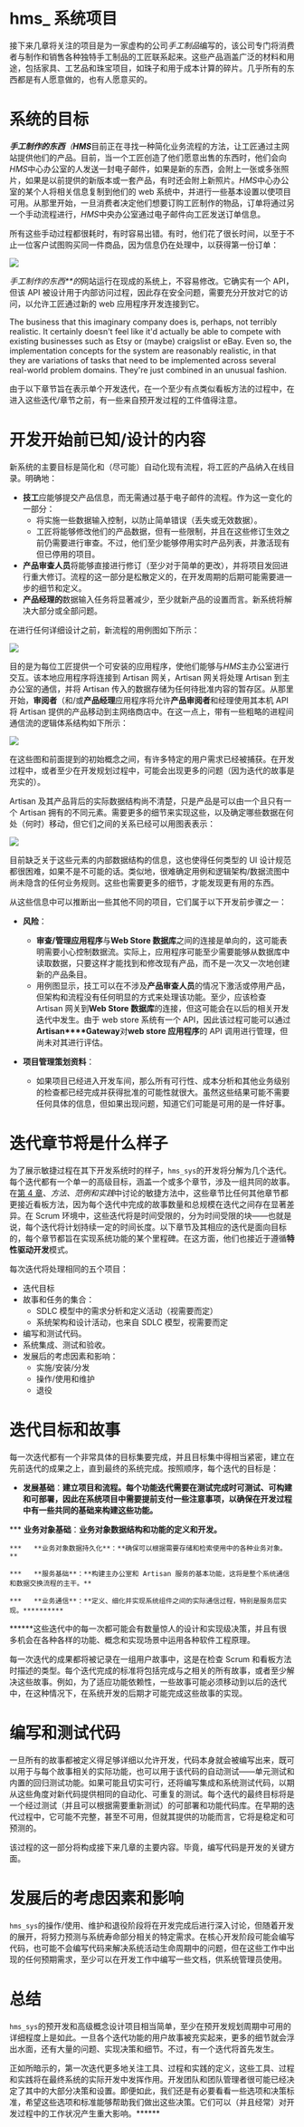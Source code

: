 # hms_ 系统项目

接下来几章将关注的项目是为一家虚构的公司*手工制品*编写的，该公司专门将消费者与制作和销售各种独特手工制品的工匠联系起来。这些产品涵盖广泛的材料和用途，包括家具、工艺品和珠宝项目，如珠子和用于成本计算的碎片。几乎所有的东西都是有人愿意做的，也有人愿意买的。

# 系统的目标

***手工制作的东西**（**HMS***目前正在寻找一种简化业务流程的方法，让工匠通过主网站提供他们的产品。目前，当一个工匠创造了他们愿意出售的东西时，他们会向*HMS*中心办公室的人发送一封电子邮件，如果是新的东西，会附上一张或多张照片，如果是以前提供的新版本或一套产品，有时还会附上新照片。*HMS*中心办公室的某个人将相关信息复制到他们的 web 系统中，并进行一些基本设置以使项目可用。从那里开始，一旦消费者决定他们想要订购工匠制作的物品，订单将通过另一个手动流程进行，*HMS*中央办公室通过电子邮件向工匠发送订单信息。

所有这些手动过程都很耗时，有时容易出错。有时，他们花了很长时间，以至于不止一位客户试图购买同一件商品，因为信息仍在处理中，以获得第一份订单：

![](img/264d72a0-93af-4dfe-aceb-4d3d1b0e1fee.jpg)

*手工制作的东西**的*网站运行在现成的系统上，不容易修改。它确实有一个 API，但该 API 被设计用于内部访问过程，因此存在安全问题，需要充分开放对它的访问，以允许工匠通过新的 web 应用程序开发连接到它。

The business that this imaginary company does is, perhaps, not terribly realistic. It certainly doesn't feel like it'd actually be able to compete with existing businesses such as Etsy or (maybe) craigslist or eBay. Even so, the implementation concepts for the system are reasonably realistic, in that they are variations of tasks that need to be implemented across several real-world problem domains. They're just combined in an unusual fashion.

由于以下章节旨在表示单个开发迭代，在一个至少有点类似看板方法的过程中，在进入这些迭代/章节之前，有一些来自预开发过程的工件值得注意。

# 开发开始前已知/设计的内容

新系统的主要目标是简化和（尽可能）自动化现有流程，将工匠的产品纳入在线目录。明确地：

*   **技工**应能够提交产品信息，而无需通过基于电子邮件的流程。作为这一变化的一部分：
    *   将实施一些数据输入控制，以防止简单错误（丢失或无效数据）。
    *   工匠将能够修改他们的产品数据，但有一些限制，并且在这些修订生效之前仍需要进行审查。不过，他们至少能够停用实时产品列表，并激活现有但已停用的项目。
*   **产品审查人员**将能够直接进行修订（至少对于简单的更改），并将项目发回进行重大修订。流程的这一部分是松散定义的，在开发周期的后期可能需要进一步的细节和定义。
*   **产品经理的**数据输入任务将显著减少，至少就新产品的设置而言。新系统将解决大部分或全部问题。

在进行任何详细设计之前，新流程的用例图如下所示：

![](img/87aea1eb-499b-4a4e-b26c-3c343cd42c96.jpg)

目的是为每位工匠提供一个可安装的应用程序，使他们能够与*HMS*主办公室进行交互。该本地应用程序将连接到 Artisan 网关，Artisan 网关将处理 Artisan 到主办公室的通信，并将 Artisan 传入的数据存储为任何待批准内容的暂存区。从那里开始，**审阅者**（和/或**产品经理**应用程序将允许**产品审阅者**和经理使用其本机 API 将 Artisan 提供的产品移动到主网络商店中。在这一点上，带有一些粗略的进程间通信流的逻辑体系结构如下所示：

![](img/582f6f74-1300-4257-9313-85345973ac82.jpg)

在这些图和前面提到的初始概念之间，有许多特定的用户需求已经被捕获。在开发过程中，或者至少在开发规划过程中，可能会出现更多的问题（因为迭代的故事是充实的）。

Artisan 及其产品背后的实际数据结构尚不清楚，只是产品是可以由一个且只有一个 Artisan 拥有的不同元素。需要更多的细节来实现这些，以及确定哪些数据在何处（何时）移动，但它们之间的关系已经可以用图表表示：

![](img/060a3516-45ed-4e68-9e69-6cd6e9cbe1b6.jpg)

目前缺乏关于这些元素的内部数据结构的信息，这也使得任何类型的 UI 设计规范都很困难，如果不是不可能的话。类似地，很难确定用例和逻辑架构/数据流图中尚未隐含的任何业务规则。这些也需要更多的细节，才能发现更有用的东西。

从这些信息中可以推断出一些其他不同的项目，它们属于以下开发前步骤之一：

*   **风险**：

    *   **审查/管理应用程序**与**Web Store 数据库**之间的连接是单向的，这可能表明需要小心控制数据流。实际上，应用程序可能至少需要能够从数据库中读取数据，只要这样才能找到和修改现有产品，而不是一次又一次地创建新的产品条目。
    *   用例图显示，技工可以在不涉及**产品审查人员**的情况下激活或停用产品，但架构和流程没有任何明显的方式来处理该功能。至少，应该检查 Artisan 网关到**Web Store 数据库**的连接，但这可能会在以后的相关开发迭代中发生。由于 web store 系统有一个 API，因此该过程可能可以通过**Artisan****Gateway**对**web store 应用程序**的 API 调用进行管理，但尚未对其进行评估。

*   **项目管理策划资料**：

    *   如果项目已经进入开发车间，那么所有可行性、成本分析和其他业务级别的检查都已经完成并获得批准的可能性就很大。虽然这些结果可能不需要任何具体的信息，但如果出现问题，知道它们可能是可用的是一件好事。

# 迭代章节将是什么样子

为了展示敏捷过程在其下开发系统时的样子，`hms_sys`的开发将分解为几个迭代。每个迭代都有一个单一的高级目标，涵盖一个或多个章节，涉及一组共同的故事。在[第 4 章](04.html)、*方法、范例和实践*中讨论的敏捷方法中，这些章节比任何其他章节都更接近看板方法，因为每个迭代中完成的故事数量和总规模在迭代之间存在显著差异。在 Scrum 环境中，这些迭代将是时间受限的，分为时间受限的块——也就是说，每个迭代将计划持续一定的时间长度。以下章节及其相应的迭代是面向目标的，每个章节都旨在实现系统功能的某个里程碑。在这方面，他们也接近于遵循**特性驱动开发**模式。

每次迭代将处理相同的五个项目：

*   迭代目标
*   故事和任务的集合：
    *   SDLC 模型中的需求分析和定义活动（视需要而定）
    *   系统架构和设计活动，也来自 SDLC 模型，视需要而定
*   编写和测试代码。
*   系统集成、测试和验收。
*   发展后的考虑因素和影响：
    *   实施/安装/分发
    *   操作/使用和维护
    *   退役

# 迭代目标和故事

每一次迭代都有一个非常具体的目标集要完成，并且目标集中得相当紧密，建立在先前迭代的成果之上，直到最终的系统完成。按照顺序，每个迭代的目标是：

*   **发展基础**：**建立项目和流程。每个功能迭代需要在测试完成时可测试、可构建和可部署，因此在系统项目中需要提前支付一些注意事项，以确保在开发过程中有一些共同的基础来构建这些功能。**

***   **业务对象基础**：**业务对象数据结构和功能的定义和开发。**

    ***   **业务对象数据持久化**：**确保可以根据需要存储和检索使用中的各种业务对象。**

    ***   **服务基础**：**构建主办公室和 Artisan 服务的基本功能，这将是整个系统通信和数据交换流程的主干。**

    ***   **业务通信**：**定义、细化并实现系统组件之间的实际通信过程，特别是服务层实现。********** 

 ******这些迭代中的每一次都可能会有数量惊人的设计和实现级决策，并且有很多机会在各种各样的功能、概念和实现场景中运用各种软件工程原理。

每一次迭代的成果都将被记录在一组用户故事中，这是在检查 Scrum 和看板方法时描述的类型。每个迭代完成的标准将包括完成与之相关的所有故事，或者至少解决这些故事。例如，为了适应功能依赖性，一些故事可能必须移动到以后的迭代中，在这种情况下，在系统开发的后期才可能完成这些故事的实现。

# 编写和测试代码

一旦所有的故事都被定义得足够详细以允许开发，代码本身就会被编写出来，既可以用于与每个故事相关的实际功能，也可以用于该代码的自动测试——单元测试和内置的回归测试功能。如果可能且切实可行，还将编写集成和系统测试代码，以期从这些角度对新代码提供相同的自动化、可重复的测试。每个迭代的最终目标将是一个经过测试（并且可以根据需要重新测试）的可部署和功能代码库。在早期的迭代过程中，它可能不完整，甚至不可用，但就其提供的功能而言，它将是稳定和可预测的。

该过程的这一部分将构成接下来几章的主要内容。毕竟，编写代码是开发的关键方面。

# 发展后的考虑因素和影响

`hms_sys`的操作/使用、维护和退役阶段将在开发完成后进行深入讨论，但随着开发的展开，将努力预测与系统寿命部分相关的特定需求。在核心开发阶段可能会编写代码，也可能不会编写代码来解决系统活动生命周期中的问题，但在这些工作中出现的任何预期需求，至少可以在开发工作中编写一些文档，供系统管理员使用。

# 总结

`hms_sys`的预开发和高级概念设计项目相当简单，至少在预开发规划周期中可用的详细程度上是如此。一旦各个迭代功能的用户故事被充实起来，更多的细节就会浮出水面，还有大量的问题、实现决策和细节。不过，有一个迭代将首先发生。

正如所暗示的，第一次迭代更多地关注工具、过程和实践的定义，这些工具、过程和实践将在最终系统的实际开发中发挥作用。开发团队和团队管理者很可能已经决定了其中的大部分决策和设置。即便如此，我们还是有必要看看一些选项和决策标准，希望这些选项和标准能够帮助我们做出这些决策。它们可以（并且经常）对开发过程中的工作状况产生重大影响。******